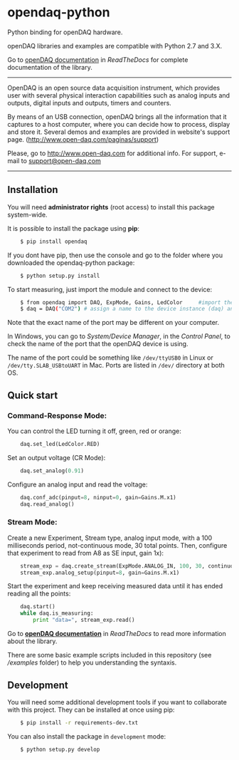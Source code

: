 # opendaq-python

Python binding for openDAQ hardware.

openDAQ libraries and examples are compatible with Python 2.7 and 3.X.

Go to [openDAQ documentation](http://opendaq-python.readthedocs.io/en/latest/ "DAQ.py walkthrough") in *ReadTheDocs* for complete documentation of the library.

* * *

OpenDAQ is an open source data acquisition instrument, which provides user with
several physical interaction capabilities such as analog inputs and outputs,
digital inputs and outputs, timers and counters.

By means of an USB connection, openDAQ brings all the information that it
captures to a host computer, where you can decide how to process, display and
store it. Several demos and examples are provided in website's support page.
(http://www.open-daq.com/paginas/support)

Please, go to http://www.open-daq.com for additional info.
For support, e-mail to support@open-daq.com

* * * 

## Installation

You will need **administrator rights** (root access) to install this package system-wide.

It is possible to install the package using **pip**:

```sh
    $ pip install opendaq
```

If you dont have pip, then use the console and go to the folder where you downloaded the opendaq-python package:

```sh
    $ python setup.py install
```

To start measuring, just import the module and connect to the device:

```sh
    $ from opendaq import DAQ, ExpMode, Gains, LedColor 	#import the module and definitions
    $ daq = DAQ("COM2")	# assign a name to the device instance (daq) and connect to serial port
```

Note that the exact name of the port may be different on your computer. 

In Windows, you can go to *System/Device Manager*, in the *Control Panel*, to check the name of the port that the openDAQ device is using.

The name of the port could be something like `/dev/ttyUSB0` in Linux or `/dev/tty.SLAB_USBtoUART` in Mac. Ports are listed in `/dev/` directory at both OS.

    
## Quick start    

### Command-Response Mode:

You can control the LED turning it off, green, red or orange:

```python
    daq.set_led(LedColor.RED)
```

Set an output voltage (CR Mode):

```python
    daq.set_analog(0.91)
```

Configure an analog input and read the voltage:

```python
    daq.conf_adc(pinput=8, ninput=0, gain=Gains.M.x1)
    daq.read_analog()
```

### Stream Mode:

Create a new Experiment, Stream type, analog input mode, with a 100 milliseconds period, not-continuous
mode, 30 total points. Then, configure that experiment to read from A8 as SE input, gain 1x):


```python
    stream_exp = daq.create_stream(ExpMode.ANALOG_IN, 100, 30, continuous=False)
    stream_exp.analog_setup(pinput=8, gain=Gains.M.x1)
```

Start the experiment and keep receiving measured data until it has ended reading all the points:

```python
    daq.start()
    while daq.is_measuring:
    	print "data=", stream_exp.read()
```

Go to **[openDAQ documentation](http://opendaq-python.readthedocs.io/en/latest/ "DAQ.py walkthrough")** in *ReadTheDocs* to read more information about the library.

There are some basic example scripts included in this repository (see */examples* folder) to help you 
understanding the syntaxis.


## Development

You will need some additional development tools if you want to collaborate with this project.
They can be installed at once using pip:
```sh
    $ pip install -r requirements-dev.txt
```
You can also install the package in `development` mode:
```sh
    $ python setup.py develop
```




